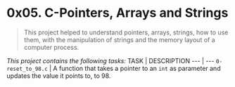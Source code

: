 # 0x05.  C-Pointers, Arrays and Strings
> This project helped to understand pointers, arrays, strings, how to use them, with the manipulation of strings and the memory layout of a computer process.

*This project contains the following tasks:*
TASK | DESCRIPTION
--- | ---
`0-reset_to_98.c` | A function that takes a pointer to an `int` as parameter and updates the value it points to, to 98.